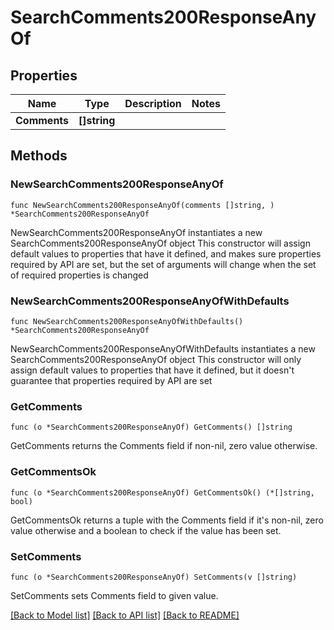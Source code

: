 # SearchComments200ResponseAnyOf

## Properties

Name | Type | Description | Notes
------------ | ------------- | ------------- | -------------
**Comments** | **[]string** |  | 

## Methods

### NewSearchComments200ResponseAnyOf

`func NewSearchComments200ResponseAnyOf(comments []string, ) *SearchComments200ResponseAnyOf`

NewSearchComments200ResponseAnyOf instantiates a new SearchComments200ResponseAnyOf object
This constructor will assign default values to properties that have it defined,
and makes sure properties required by API are set, but the set of arguments
will change when the set of required properties is changed

### NewSearchComments200ResponseAnyOfWithDefaults

`func NewSearchComments200ResponseAnyOfWithDefaults() *SearchComments200ResponseAnyOf`

NewSearchComments200ResponseAnyOfWithDefaults instantiates a new SearchComments200ResponseAnyOf object
This constructor will only assign default values to properties that have it defined,
but it doesn't guarantee that properties required by API are set

### GetComments

`func (o *SearchComments200ResponseAnyOf) GetComments() []string`

GetComments returns the Comments field if non-nil, zero value otherwise.

### GetCommentsOk

`func (o *SearchComments200ResponseAnyOf) GetCommentsOk() (*[]string, bool)`

GetCommentsOk returns a tuple with the Comments field if it's non-nil, zero value otherwise
and a boolean to check if the value has been set.

### SetComments

`func (o *SearchComments200ResponseAnyOf) SetComments(v []string)`

SetComments sets Comments field to given value.



[[Back to Model list]](../README.md#documentation-for-models) [[Back to API list]](../README.md#documentation-for-api-endpoints) [[Back to README]](../README.md)



